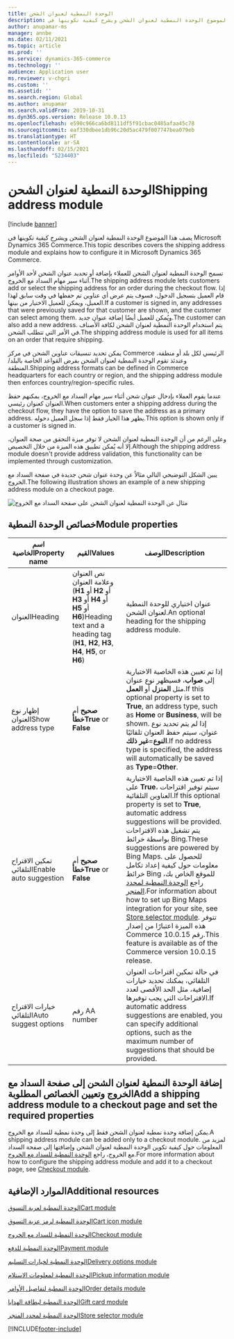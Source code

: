 ```yaml
---
title: الوحدة النمطية لعنوان الشحن
description: يتناول هذا الموضوع الوحدة النمطية لعنوان الشحن ويشرح كيفية تكوينها في Microsoft Dynamics 365 Commerce.
author: anupamar-ms
manager: annbe
ms.date: 02/11/2021
ms.topic: article
ms.prod: ''
ms.service: dynamics-365-commerce
ms.technology: ''
audience: Application user
ms.reviewer: v-chgri
ms.custom: ''
ms.assetid: ''
ms.search.region: Global
ms.author: anupamar
ms.search.validFrom: 2019-10-31
ms.dyn365.ops.version: Release 10.0.13
ms.openlocfilehash: e590c966ca6bd8111df5f91cbac0485afaa45c78
ms.sourcegitcommit: eaf330dbee1db96c20d5ac479f007747bea079eb
ms.translationtype: HT
ms.contentlocale: ar-SA
ms.lasthandoff: 02/15/2021
ms.locfileid: "5234403"
---
```

# <a name="shipping-address-module"></a><span data-ttu-id="3b347-103">الوحدة النمطية لعنوان الشحن</span><span class="sxs-lookup"><span data-stu-id="3b347-103">Shipping address module</span></span>

[!include [banner](includes/banner.md)]

<span data-ttu-id="3b347-104">يصف هذا الموضوع الوحدة النمطية لعنوان الشحن ويشرح كيفية تكوينها في Microsoft Dynamics 365 Commerce.</span><span class="sxs-lookup"><span data-stu-id="3b347-104">This topic describes covers the shipping address module and explains how to configure it in Microsoft Dynamics 365 Commerce.</span></span>

<span data-ttu-id="3b347-105">تسمح الوحدة النمطية لعنوان الشحن للعملاء بإضافة أو تحديد عنوان الشحن لأحد الأوامر أثناء سير مهام السداد مع الخروج.</span><span class="sxs-lookup"><span data-stu-id="3b347-105">The shipping address module lets customers add or select the shipping address for an order during the checkout flow.</span></span> <span data-ttu-id="3b347-106">إذا قام العميل بتسجيل الدخول، فسوف يتم عرض أي عناوين تم حفظها في وقت سابق لهذا العميل، ويمكن للعميل الاختيار من بينها.</span><span class="sxs-lookup"><span data-stu-id="3b347-106">If a customer is signed in, any addresses that were previously saved for that customer are shown, and the customer can select among them.</span></span> <span data-ttu-id="3b347-107">ويُمكن للعميل أيضًا إضافة عنوان جديد.</span><span class="sxs-lookup"><span data-stu-id="3b347-107">The customer can also add a new address.</span></span> <span data-ttu-id="3b347-108">يتم استخدام الوحدة النمطية لعنوان الشحن لكافة الأصناف في الأمر التي تتطلب الشحن.</span><span class="sxs-lookup"><span data-stu-id="3b347-108">The shipping address module is used for all items on an order that require shipping.</span></span>

<span data-ttu-id="3b347-109">يمكن تحديد تنسيقات عناوين الشحن في مركز Commerce الرئيسي لكل بلد أو منطقة، وعندئذ تقوم الوحدة النمطية لعنوان الشحن بفرض القواعد الخاصة بالبلد/المنطقة.</span><span class="sxs-lookup"><span data-stu-id="3b347-109">Shipping address formats can be defined in Commerce headquarters for each country or region, and the shipping address module then enforces country/region-specific rules.</span></span>

<span data-ttu-id="3b347-110">عندما يقوم العملاء بإدخال عنوان شحن أثناء سير مهام السداد مع الخروج، يمكنهم حفظ العنوان كعنوان رئيسي.</span><span class="sxs-lookup"><span data-stu-id="3b347-110">When customers enter a shipping address during the checkout flow, they have the option to save the address as a primary address.</span></span> <span data-ttu-id="3b347-111">يظهر هذا الخيار فقط إذا سجل العميل دخوله.</span><span class="sxs-lookup"><span data-stu-id="3b347-111">This option is shown only if a customer is signed in.</span></span>

<span data-ttu-id="3b347-112">وعلى الرغم من أن الوحدة النمطية لعنوان الشحن لا توفر ميزة التحقق من صحة العنوان، إلا أنه يُمكن تطبيق هذه الميزة من خلال التخصيص.</span><span class="sxs-lookup"><span data-stu-id="3b347-112">Although the shipping address module doesn't provide address validation, this functionality can be implemented through customization.</span></span>

<span data-ttu-id="3b347-113">يبين الشكل التوضيحي التالي مثالاُ عن وحدة عنوان شحن جديدة في صفحة السداد مع الخروج.</span><span class="sxs-lookup"><span data-stu-id="3b347-113">The following illustration shows an example of a new shipping address module on a checkout page.</span></span>

![مثال عن الوحدة النمطية لعنوان الشحن على صفحة السداد مع الخروج](./media/ecommerce-shippingaddress.PNG)

## <a name="module-properties"></a><span data-ttu-id="3b347-115">خصائص الوحدة النمطية</span><span class="sxs-lookup"><span data-stu-id="3b347-115">Module properties</span></span>

| <span data-ttu-id="3b347-116">اسم الخاصية</span><span class="sxs-lookup"><span data-stu-id="3b347-116">Property name</span></span> | <span data-ttu-id="3b347-117">القيم</span><span class="sxs-lookup"><span data-stu-id="3b347-117">Values</span></span> | <span data-ttu-id="3b347-118">الوصف</span><span class="sxs-lookup"><span data-stu-id="3b347-118">Description</span></span> |
|---------------|--------|-------------|
| <span data-ttu-id="3b347-119">العنوان</span><span class="sxs-lookup"><span data-stu-id="3b347-119">Heading</span></span> | <span data-ttu-id="3b347-120">نص العنوان وعلامة العنوان (**H1** أو **H2** أو **H3** أو **H4** أو **H5**  أو **H6**)</span><span class="sxs-lookup"><span data-stu-id="3b347-120">Heading text and a heading tag (**H1**, **H2**, **H3**, **H4**, **H5**, or **H6**)</span></span> | <span data-ttu-id="3b347-121">عنوان اختياري للوحدة النمطية لعنوان الشحن.</span><span class="sxs-lookup"><span data-stu-id="3b347-121">An optional heading for the shipping address module.</span></span> |
| <span data-ttu-id="3b347-122">إظهار نوع العنوان</span><span class="sxs-lookup"><span data-stu-id="3b347-122">Show address type</span></span> | <span data-ttu-id="3b347-123">**صحيح** أم **خطأ**</span><span class="sxs-lookup"><span data-stu-id="3b347-123">**True** or **False**</span></span> | <span data-ttu-id="3b347-124">إذا تم تعيين هذه الخاصية الاختيارية إلى **صواب**، فسيظهر نوع عنوان مثل **المنزل** أو **العمل**.</span><span class="sxs-lookup"><span data-stu-id="3b347-124">If this optional property is set to **True**, an address type, such as **Home** or **Business**, will be shown.</span></span> <span data-ttu-id="3b347-125">إذا لم يتم تحديد نوع عنوان، سيتم حفظ العنوان تلقائيًا **النوع**=**غير ذلك**.</span><span class="sxs-lookup"><span data-stu-id="3b347-125">If no address type is specified, the address will automatically be saved as **Type**=**Other**.</span></span> |
| <span data-ttu-id="3b347-126">تمكين الاقتراح التلقائي</span><span class="sxs-lookup"><span data-stu-id="3b347-126">Enable auto suggestion</span></span>| <span data-ttu-id="3b347-127">**صحيح** أم **خطأ**</span><span class="sxs-lookup"><span data-stu-id="3b347-127">**True** or **False**</span></span> | <span data-ttu-id="3b347-128">إذا تم تعيين هذه الخاصية الاختيارية على **True**، سيتم توفير اقتراحات العناوين التلقائية.</span><span class="sxs-lookup"><span data-stu-id="3b347-128">If this optional property is set to **True**, automatic address suggestions will be provided.</span></span> <span data-ttu-id="3b347-129">يتم تشغيل هذه الاقتراحات بواسطة خرائط Bing.</span><span class="sxs-lookup"><span data-stu-id="3b347-129">These suggestions are powered by Bing Maps.</span></span> <span data-ttu-id="3b347-130">للحصول على معلومات حول كيفية إعداد تكامل خرائط Bing للموقع الخاص بك، راجع [الوحدة النمطية لمحدد المتجر](store-selector.md).</span><span class="sxs-lookup"><span data-stu-id="3b347-130">For information about how to set up Bing Maps integration for your site, see [Store selector module](store-selector.md).</span></span> <span data-ttu-id="3b347-131">تتوفر هذه الميزة اعتبارًا من إصدار Commerce رقم 10.0.15.</span><span class="sxs-lookup"><span data-stu-id="3b347-131">This feature is available as of the Commerce version 10.0.15 release.</span></span>|
|<span data-ttu-id="3b347-132">خيارات الاقتراح التلقائي</span><span class="sxs-lookup"><span data-stu-id="3b347-132">Auto suggest options</span></span>| <span data-ttu-id="3b347-133">رقم A</span><span class="sxs-lookup"><span data-stu-id="3b347-133">A number</span></span>| <span data-ttu-id="3b347-134">في حالة تمكين اقتراحات العنوان التلقائي، يمكنك تحديد خيارات إضافية، مثل الحد الأقصى لعدد الاقتراحات التي يجب توفيرها.</span><span class="sxs-lookup"><span data-stu-id="3b347-134">If automatic address suggestions are enabled, you can specify additional options, such as the maximum number of suggestions that should be provided.</span></span>|

## <a name="add-a-shipping-address-module-to-a-checkout-page-and-set-the-required-properties"></a><span data-ttu-id="3b347-135">إضافة الوحدة النمطية لعنوان الشحن إلى صفحة السداد مع الخروج وتعيين الخصائص المطلوبة</span><span class="sxs-lookup"><span data-stu-id="3b347-135">Add a shipping address module to a checkout page and set the required properties</span></span>

<span data-ttu-id="3b347-136">يمكن إضافة وحدة نمطية لعنوان الشحن فقط إلى وحدة نمطية للسداد مع الخروج.</span><span class="sxs-lookup"><span data-stu-id="3b347-136">A shipping address module can be added only to a checkout module.</span></span> <span data-ttu-id="3b347-137">لمزيد من المعلومات حول كيفية تكوين الوحدة النمطية لعنوان الشحن وإضافتها إلى صفحة السداد مع الخروج، راجع [الوحدة النمطية للسداد مع الخروج](add-checkout-module.md).</span><span class="sxs-lookup"><span data-stu-id="3b347-137">For more information about how to configure the shipping address module and add it to a checkout page, see [Checkout module](add-checkout-module.md).</span></span>

## <a name="additional-resources"></a><span data-ttu-id="3b347-138">الموارد الإضافية</span><span class="sxs-lookup"><span data-stu-id="3b347-138">Additional resources</span></span>

[<span data-ttu-id="3b347-139">الوحدة النمطية لعربة التسوق</span><span class="sxs-lookup"><span data-stu-id="3b347-139">Cart module</span></span>](add-cart-module.md)

[<span data-ttu-id="3b347-140">الوحدة النمطية لرمز عربة التسوق</span><span class="sxs-lookup"><span data-stu-id="3b347-140">Cart icon module</span></span>](cart-icon-module.md)

[<span data-ttu-id="3b347-141">الوحدة النمطية للسداد مع الخروج</span><span class="sxs-lookup"><span data-stu-id="3b347-141">Checkout module</span></span>](add-checkout-module.md)

[<span data-ttu-id="3b347-142">الوحدة النمطية للدفع</span><span class="sxs-lookup"><span data-stu-id="3b347-142">Payment module</span></span>](payment-module.md)

[<span data-ttu-id="3b347-143">الوحدة النمطية لخيارات التسليم</span><span class="sxs-lookup"><span data-stu-id="3b347-143">Delivery options module</span></span>](delivery-options-module.md)

[<span data-ttu-id="3b347-144">الوحدة النمطية لمعلومات الاستلام</span><span class="sxs-lookup"><span data-stu-id="3b347-144">Pickup information module</span></span>](pickup-info-module.md)

[<span data-ttu-id="3b347-145">الوحدة النمطية لتفاصيل الأوامر</span><span class="sxs-lookup"><span data-stu-id="3b347-145">Order details module</span></span>](order-confirmation-module.md)

[<span data-ttu-id="3b347-146">الوحدة النمطية لبطاقة الهدايا</span><span class="sxs-lookup"><span data-stu-id="3b347-146">Gift card module</span></span>](add-giftcard.md)

[<span data-ttu-id="3b347-147">الوحدة النمطية لمحدد المتجر</span><span class="sxs-lookup"><span data-stu-id="3b347-147">Store selector module</span></span>](store-selector.md)


[!INCLUDE[footer-include](../includes/footer-banner.md)]
